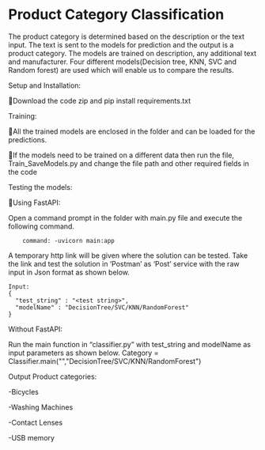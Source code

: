 # Product Category Classification

The product category is determined based on the description or the text input. The text is sent to the models for prediction and the output is a product category. The models are trained on description, any additional text and manufacturer. Four different models(Decision tree, KNN, SVC and Random forest) are used which will enable us to compare the results. 	

Setup and Installation: 

Download the code zip and pip install requirements.txt

Training:

All the trained models are enclosed in the folder and can be loaded for the predictions.

If the models need to be trained on a different data then run the file, Train_SaveModels.py and change the file path and other required fields in the code

Testing the models:

Using FastAPI:
	
  Open a command prompt in the folder with main.py file and execute the following command.
  
		command: -uvicorn main:app
	
  A temporary http link will be given where the solution can be tested. Take the link and test the solution in ‘Postman’ as ‘Post’ service with the raw input in Json format as shown below.

	Input: 
    {
      "test_string" : "<test string>",
      "modelName" : "DecisionTree/SVC/KNN/RandomForest"
    }
    
    
Without FastAPI:
	
  Run the main function in “classifier.py” with test_string and modelName as input parameters as shown below.
	Category = Classifier.main("<test string>","DecisionTree/SVC/KNN/RandomForest")


Output Product categories:

-Bicycles

-Washing Machines

-Contact Lenses

-USB memory
